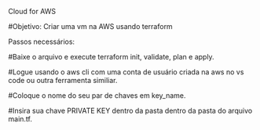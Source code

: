 Cloud for AWS

#Objetivo: Criar uma vm na AWS usando terraform

Passos necessários:

#Baixe o arquivo e execute terraform init, validate, plan e apply.

#Logue usando o aws cli com uma conta de usuário criada na aws no vs code ou outra ferramenta similiar.

#Coloque o nome do seu par de chaves em key_name.

#Insira sua chave PRIVATE KEY dentro da pasta dentro da pasta do arquivo main.tf.
